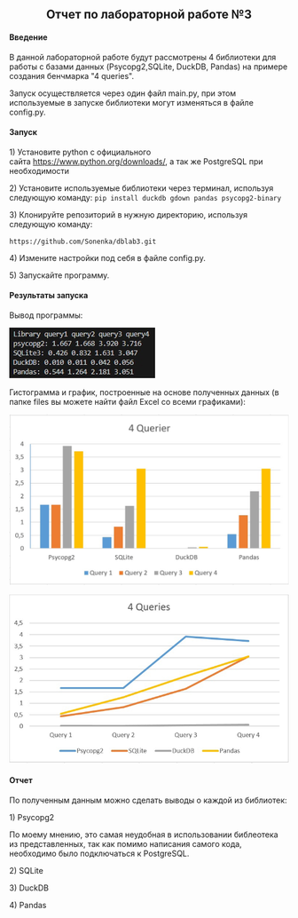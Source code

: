<h2 style="text-align: center;">Отчет по лабораторной работе №3</h2>
<h4>Введение</h4>
<p>В данной лабораторной работе будут рассмотрены 4 библиотеки для работы с базами данных (Psycopg2,SQLite, DuckDB, Pandas) на примере создания бенчмарка "4 queries".</p>
<p>Запуск осуществляется через один файл main.py, при этом используемые в запуске библиотеки могут изменяться в файле config.py.</p>
<h4>Запуск</h4>
<p>1) Установите python с официального сайта&nbsp;<a href="https://www.python.org/downloads/">https://www.python.org/downloads/</a>, а так же PostgreSQL при необходимости</p>
<p>2) Установите используемые библиотеки через терминал, используя следующую команду:&nbsp;<code>pip install duckdb gdown pandas psycopg2-binary</code></p>
<p dir="auto">3) Клонируйте репозиторий в нужную директорию, используя следующую команду:</p>
<div class="snippet-clipboard-content notranslate position-relative overflow-auto">
<pre class="notranslate"><code>https://github.com/Sonenka/dblab3.git</code></pre>
</div>
<p>4) Измените настройки под себя в файле config.py.</p>
<p>5) Запускайте программу.</p>
<p></p>
<h4>Результаты запуска</h4>
<p>Вывод программы:</p>
<p><img src="https://github.com/Sonenka/dblab3/blob/main/pictures/result.png" alt="вывод программы" /></p>
<p>Гистограмма и график, построенные на основе полученных данных (в папке files вы можете найти файл Excel со всеми графиками):</p>
<p><img src="https://github.com/Sonenka/dblab3/blob/main/pictures/graph.png" alt="Гистограмма" /></p>
<p><img src="https://github.com/Sonenka/dblab3/blob/main/pictures/linegraph.png" alt="Линейный график" /></p>
<p></p>
<h4>Отчет</h4>
<p>По полученным данным можно сделать выводы о каждой из библиотек:</p>
<p>1)&nbsp;Psycopg2</p>
<p>По моему мнению, это самая неудобная в использовании библеотека из представленных, так как помимо написания самого кода, необходимо было подключаться к PostgreSQL.</p>
<p>2)&nbsp;SQLite</p>
<p>3)&nbsp;DuckDB</p>
<p>4)&nbsp;Pandas</p>
